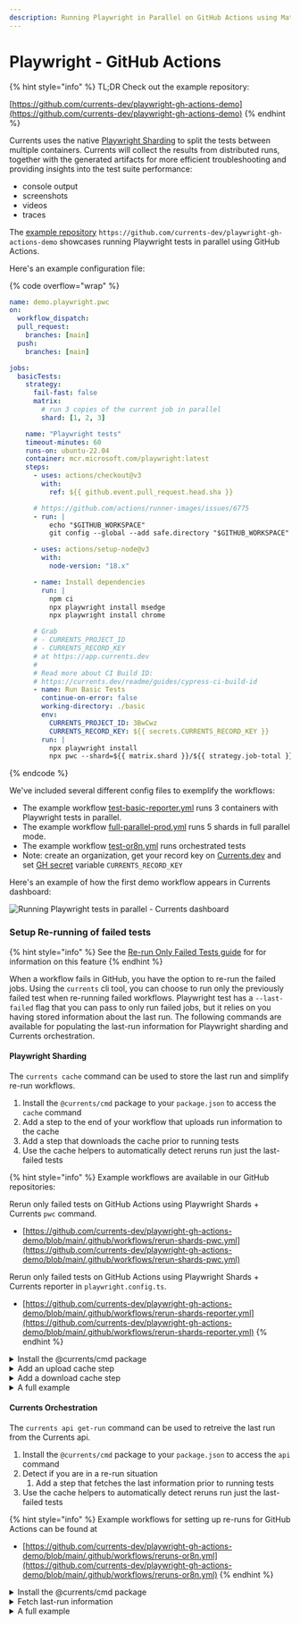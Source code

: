 ```yaml
---
description: Running Playwright in Parallel on GitHub Actions using Matrix Workflow
---
```


# Playwright - GitHub Actions

{% hint style="info" %}
TL;DR Check out the example repository:

[https://github.com/currents-dev/playwright-gh-actions-demo](https://github.com/currents-dev/playwright-gh-actions-demo)
{% endhint %}

Currents uses the native [Playwright Sharding](https://playwright.dev/docs/test-sharding) to split the tests between multiple containers. Currents will collect the results from distributed runs, together with the generated artifacts for more efficient troubleshooting and providing insights into the test suite performance:

* console output
* screenshots
* videos
* traces

The [example repository](https://github.com/currents-dev/playwright-gh-actions-demo) `https://github.com/currents-dev/playwright-gh-actions-demo` showcases running Playwright tests in parallel using GitHub Actions.

Here's an example configuration file:

{% code overflow="wrap" %}
```yaml
name: demo.playwright.pwc
on:
  workflow_dispatch:
  pull_request:
    branches: [main]
  push:
    branches: [main]

jobs:
  basicTests:
    strategy:
      fail-fast: false
      matrix:
        # run 3 copies of the current job in parallel
        shard: [1, 2, 3]

    name: "Playwright tests"
    timeout-minutes: 60
    runs-on: ubuntu-22.04
    container: mcr.microsoft.com/playwright:latest
    steps:
      - uses: actions/checkout@v3
        with:
          ref: ${{ github.event.pull_request.head.sha }}

      # https://github.com/actions/runner-images/issues/6775
      - run: |
          echo "$GITHUB_WORKSPACE"
          git config --global --add safe.directory "$GITHUB_WORKSPACE"

      - uses: actions/setup-node@v3
        with:
          node-version: "18.x"

      - name: Install dependencies
        run: |
          npm ci
          npx playwright install msedge
          npx playwright install chrome

      # Grab 
      # - CURRENTS_PROJECT_ID
      # - CURRENTS_RECORD_KEY
      # at https://app.currents.dev 
      #
      # Read more about CI Build ID:
      # https://currents.dev/readme/guides/cypress-ci-build-id
      - name: Run Basic Tests
        continue-on-error: false
        working-directory: ./basic
        env:
          CURRENTS_PROJECT_ID: 3BwCwz
          CURRENTS_RECORD_KEY: ${{ secrets.CURRENTS_RECORD_KEY }}
        run: |
          npx playwright install 
          npx pwc --shard=${{ matrix.shard }}/${{ strategy.job-total }} --ci-build-id "${{ github.repository }}-${{ github.run_id }}-${{ github.run_attempt }}"
```
{% endcode %}

We've included several different config files to exemplify the workflows:&#x20;

* The example workflow [test-basic-reporter.yml](https://github.com/currents-dev/playwright-gh-actions-demo/blob/main/.github/workflows/test-basic-reporter.yml) runs 3 containers with Playwright tests in parallel.
* The example workflow [full-parallel-prod.yml](https://github.com/currents-dev/playwright-gh-actions-demo/blob/main/.github/workflows/full-parallel-prod.yml) runs 5 shards in full parallel mode.&#x20;
* The example workflow [test-or8n.yml](https://github.com/currents-dev/playwright-gh-actions-demo/blob/main/.github/workflows/test-or8n.yml) runs orchestrated tests
* Note: create an organization, get your record key on [Currents.dev](https://app.currents.dev) and set [GH secret](https://docs.github.com/en/actions/reference/encrypted-secrets) variable `CURRENTS_RECORD_KEY`

Here's an example of how the first demo workflow appears in Currents dashboard:

![Running Playwright tests in parallel - Currents dashboard](../../../.gitbook/assets/playwright-run.gif)

### Setup Re-running of failed tests

{% hint style="info" %}
See the [Re-run Only Failed Tests guide](../../../guides/re-run-only-failed-tests.md) for for information on this feature
{% endhint %}

When a workflow fails in GitHub, you have the option to re-run the failed jobs. Using the `currents` cli tool, you can choose to run only the previously failed test when re-running failed workflows. Playwright test has a `--last-failed` flag that you can pass to only run failed jobs, but it relies on you having stored information about the last run. The following commands are available for populating the last-run information for Playwright sharding and Currents orchestration.

#### Playwright Sharding

The `currents cache` command can be used to store the last run and simplify re-run workflows.

1. Install the `@currents/cmd` package to your `package.json` to access the `cache` command
2. Add a step to the end of your workflow that uploads run information to the cache
3. Add a step that downloads the cache prior to running tests
4. Use the cache helpers to automatically detect reruns  run just the last-failed tests&#x20;

{% hint style="info" %}
Example workflows are available in our GitHub repositories:



Rerun only failed tests on GitHub Actions using Playwright Shards + Currents `pwc` command.

* [https://github.com/currents-dev/playwright-gh-actions-demo/blob/main/.github/workflows/rerun-shards-pwc.yml](https://github.com/currents-dev/playwright-gh-actions-demo/blob/main/.github/workflows/rerun-shards-pwc.yml)

Rerun only failed tests on GitHub Actions using Playwright Shards + Currents reporter in `playwright.config.ts`.

* [https://github.com/currents-dev/playwright-gh-actions-demo/blob/main/.github/workflows/rerun-shards-reporter.yml](https://github.com/currents-dev/playwright-gh-actions-demo/blob/main/.github/workflows/rerun-shards-reporter.yml)
{% endhint %}

<details>

<summary>Install the @currents/cmd package</summary>

```bash
npm i -D @currents/cmd
```

</details>

<details>

<summary>Add an upload cache step</summary>

Add a step to your workflow that always runs after you run your tests

```yaml
- name: Cache the last run results
  if: ${{ always() }}
  run: |
    npx currents cache set \
      --preset last-run \
      --pw-output-dir test-results \
      --matrix-index ${{ matrix.shard }} \
      --matrix-total ${{ strategy.job-total }}
```

See the [configuration for details](../../../resources/reporters/currents-cmd.md#cache-test-artifacts) on the flags.

</details>

<details>

<summary>Add a download cache step</summary>

Add a step to your workflow before you run your tests

```yaml
- name: Run Tests
  run: |
    npx currents cache get \
      --preset last-run \
      --preset-output .preset_output \
      --matrix-index ${{ matrix.shard }} \
      --matrix-total ${{ strategy.job-total }}
    npx playwright test $(cat .preset_output)
```

See the [configuration for details](../../../resources/reporters/currents-cmd.md#cache-test-artifacts) on the flags.

</details>

<details>

<summary>A full example</summary>

{% code lineNumbers="true" %}
```yaml
name: failed-only-reporter

on:
  push:
  workflow_dispatch:

jobs:
  test-reporter:
    strategy:
      fail-fast: false
      matrix:
        shard: [1, 2, 3]
    timeout-minutes: 60
    runs-on: ubuntu-latest
    container: mcr.microsoft.com/playwright:latest
    env:
      CURRENTS_PROJECT_ID: bnsqNa
      CURRENTS_RECORD_KEY: ${{ secrets.CURRENTS_RECORD_KEY }}
      CURRENTS_CI_BUILD_ID: ${{ github.repository }}-${{ github.run_id }}-${{ github.run_attempt }}
    steps:
      - uses: actions/checkout@v4
        with:
          ref: ${{ github.ref }}

      - uses: actions/setup-node@v4
        with:
          node-version: "18.x"

      - name: Install dependencies
        run: |
          npm ci
          npx playwright install chrome
    
      - name: Run Tests
        run: |
          npx currents cache get \
            --preset last-run \
            --preset-output .preset_output \
            --matrix-index ${{ matrix.shard }} \
            --matrix-total ${{ strategy.job-total }}
          npx playwright test $(cat .preset_output)
  
      - name: Cache the last run results
        if: ${{ always() }}
        run: |
          npx currents cache set \
            --preset last-run \
            --pw-output-dir test-results \
            --matrix-index ${{ matrix.shard }} \
            --matrix-total ${{ strategy.job-total }}
```
{% endcode %}

</details>

#### Currents Orchestration

The `currents api get-run` command can be used to retreive the last run from the Currents api.

1. Install the `@currents/cmd` package to your `package.json` to access the `api` command
2. Detect if you are in a re-run situation
   1. Add a step that fetches the last information prior to running tests
3. Use the cache helpers to automatically detect reruns  run just the last-failed tests&#x20;

{% hint style="info" %}
Example workflows for setting up re-runs for GitHub Actions can be found at&#x20;

* [https://github.com/currents-dev/playwright-gh-actions-demo/blob/main/.github/workflows/reruns-or8n.yml](https://github.com/currents-dev/playwright-gh-actions-demo/blob/main/.github/workflows/reruns-or8n.yml)
{% endhint %}

<details>

<summary>Install the @currents/cmd package</summary>

```bash
npm i -D @currents/cmd
```

</details>

<details>

<summary>Fetch last-run information</summary>

Add a step that fetches the last-run information prior to running tests

```yaml
- name: Resolve Playwright options
  # --output basic/test-results/.last-run.json should point to the directory where the test results are stored
  run: |
    PREVIOUS_CI_BUILD_ID="${GITHUB_REPOSITORY}-${GITHUB_RUN_ID}-$((GITHUB_RUN_ATTEMPT - 1))"
    EXTRA_PW_FLAGS=""
    if [ ${{ github.run_attempt }} -gt 1 ]; then
      if npx currents api get-run --pw-last-run --ci-build-id $PREVIOUS_CI_BUILD_ID --output basic/test-results/.last-run.json; then
       EXTRA_PW_FLAGS="--last-failed"
      fi
    fi
    echo "EXTRA_PW_FLAGS=$EXTRA_PW_FLAGS" >> $GITHUB_ENV
```

See the [configuration for details ](../../../resources/reporters/currents-cmd.md#use-currents-api)on the flags.

</details>

<details>

<summary>A full example</summary>

{% code lineNumbers="true" %}
```yaml
name: failed-only-or8n

on:
  push:

jobs:
  test-or8n:
    strategy:
      fail-fast: false
      matrix:
        shard: [1, 2, 3]
    timeout-minutes: 60
    runs-on: ubuntu-latest
    container: mcr.microsoft.com/playwright:latest
    env:
      CURRENTS_PROJECT_ID: bnsqNa
      CURRENTS_RECORD_KEY: ${{ secrets.CURRENTS_RECORD_KEY }}
      CURRENTS_CI_BUILD_ID: ${{ github.repository }}-${{ github.run_id }}-${{ github.run_attempt }}
      CURRENTS_API_KEY: ${{ secrets.CURRENTS_API_KEY }}
    steps:
      - uses: actions/checkout@v4
        with:
          ref: ${{ github.ref }}

      # https://github.com/actions/runner-images/issues/6775
      - run: |
          echo "$GITHUB_WORKSPACE"
          git config --global --add safe.directory "$GITHUB_WORKSPACE"
      - uses: actions/setup-node@v4
        with:
          node-version: "20.x"

      - name: Install dependencies
        run: |
          npm ci
          npx playwright install chrome
          npm install -g @currents/cmd@beta
      - name: Resolve Playwright options
        # --output basic/test-results/.last-run.json should point to the directory where the test results are stored
        run: |
          PREVIOUS_CI_BUILD_ID="${GITHUB_REPOSITORY}-${GITHUB_RUN_ID}-$((GITHUB_RUN_ATTEMPT - 1))"
          EXTRA_PW_FLAGS=""
          if [ ${{ github.run_attempt }} -gt 1 ]; then
            if npx currents api get-run --pw-last-run --ci-build-id 
            $PREVIOUS_CI_BUILD_ID --output basic/test-results/.last-run.json; then
              EXTRA_PW_FLAGS="--last-failed"
            fi
          fi
          echo "EXTRA_PW_FLAGS=$EXTRA_PW_FLAGS" >> $GITHUB_ENV

      - name: Playwright Tests
        working-directory: ./basic
        run: |
          COMMAND="npx pwc-p ${{ env.EXTRA_PW_FLAGS }}"
          echo "Running command: $COMMAND"
          eval $COMMAND
```
{% endcode %}

</details>
